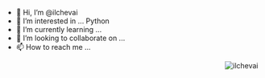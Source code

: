 - 👋 Hi, I’m @ilchevai
- 👀 I’m interested in ... Python
- 🌱 I’m currently learning ...
- 💞️ I’m looking to collaborate on ...
- 📫 How to reach me ...

<!---
ilchevai/ilchevai is a ✨ special ✨ repository because its `README.md` (this file) appears on your GitHub profile.
You can click the Preview link to take a look at your changes.
--->
<p><img align="right" src="https://github-readme-streak-stats.herokuapp.com/?user=ilchevai&" alt="ilchevai" /></p>
